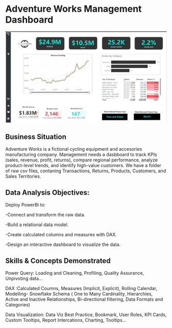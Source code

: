 # Adventure Works Management Dashboard
![](Adventure_Works_Executive_Summary.png)

**Business Situation**
---
Adventure Works is a fictional cycling equipment and accesories manufacturing company.
Management needs a dasbboard to track KPIs (sales, revenue, profit, returns), compare regional performance, analyze product-level trends, and identify high-value customers.
We have a folder of raw csv files, contaning Transactions, Returns, Products, Customers, and Sales Territories.

**Data Analysis Objectives**:
---
Deploy PowerBi to:

-Connect and transform the raw data.

-Build a relational data model.

-Create calculated columns and measures with DAX.

-Design an interactive dashboard to visualize the data.

**Skills & Concepts Demonstrated**
---
Power Query: Loading and Cleaning, Profiling, Quality Assurance, Unpivoting data...

DAX :Calculated Coumns, Measures (Implicit, Explicit), Rolling Calendar, Modelling- Snowflake Schema ( One to Many Cardinality, Hierarchies, Active and Inactive Relationships, Bi-directional filtering, Data Formats and Categories)

Data Visualization: Data Viz Best Practice, Bookmark, User Roles, KPI Cards, Custom Tooltips, Report Intercations, Charting, Tooltips...

